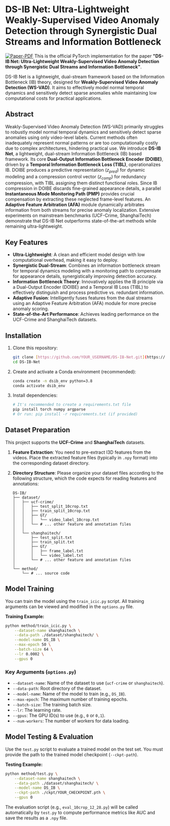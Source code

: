 # DS-IB Net: Ultra-Lightweight Weakly-Supervised Video Anomaly Detection through Synergistic Dual Streams and Information Bottleneck

[![Paper-PDF](https://img.shields.io/badge/Paper-PDF-red)](https://arxiv.org/abs/YOUR_PAPER_LINK) This is the official PyTorch implementation for the paper **"DS-IB Net: Ultra-Lightweight Weakly-Supervised Video Anomaly Detection through Synergistic Dual Streams and Information Bottleneck"**.

DS-IB Net is a lightweight, dual-stream framework based on the Information Bottleneck (IB) theory, designed for **Weakly-Supervised Video Anomaly Detection (WS-VAD)**. It aims to effectively model normal temporal dynamics and sensitively detect sparse anomalies while maintaining low computational costs for practical applications.

## Abstract

Weakly-Supervised Video Anomaly Detection (WS-VAD) primarily struggles to robustly model normal temporal dynamics and sensitively detect sparse anomalies using only video-level labels. Current methods often inadequately represent normal patterns or are too computationally costly due to complex architectures, hindering practical use. We introduce **DS-IB Net**, a lightweight, dual-stream Information Bottleneck (IB) based framework. Its core **Dual-Output Information Bottleneck Encoder (DOIBE)**, driven by a **Temporal Information Bottleneck Loss (TIBL)**, operationalizes IB. DOIBE produces a predictive representation ($z_{pred}$) for dynamic modeling and a compression control vector ($z_{comp}$) for redundancy compression, with TIBL assigning them distinct functional roles. Since IB compression in DOIBE discards fine-grained appearance details, a parallel **Instantaneous Mode Monitoring Path (PMP)** provides crucial compensation by extracting these neglected frame-level features. An **Adaptive Feature Arbitration (AFA)** module dynamically arbitrates information from both streams for precise anomaly localization. Extensive experiments on mainstream benchmarks (UCF-Crime, ShanghaiTech) demonstrate that DS-IB Net outperforms state-of-the-art methods while remaining ultra-lightweight.

## Key Features

- **Ultra-Lightweight**: A clean and efficient model design with low computational overhead, making it easy to deploy.
- **Synergistic Dual-Stream**: Combines an information bottleneck stream for temporal dynamics modeling with a monitoring path to compensate for appearance details, synergistically improving detection accuracy.
- **Information Bottleneck Theory**: Innovatively applies the IB principle via a Dual-Output Encoder (DOIBE) and a Temporal IB Loss (TIBL) to effectively distinguish and process predictive vs. redundant information.
- **Adaptive Fusion**: Intelligently fuses features from the dual streams using an Adaptive Feature Arbitration (AFA) module for more precise anomaly scoring.
- **State-of-the-Art Performance**: Achieves leading performance on the UCF-Crime and ShanghaiTech datasets.

## Installation

1.  Clone this repository:
    ```bash
    git clone [https://github.com/YOUR_USERNAME/DS-IB-Net.git](https://github.com/YOUR_USERNAME/DS-IB-Net.git)
    cd DS-IB-Net
    ```

2.  Create and activate a Conda environment (recommended):
    ```bash
    conda create -n dsib_env python=3.8
    conda activate dsib_env
    ```

3.  Install dependencies:
    ```bash
    # It's recommended to create a requirements.txt file
    pip install torch numpy argparse
    # Or run: pip install -r requirements.txt (if provided)
    ```

## Dataset Preparation

This project supports the **UCF-Crime** and **ShanghaiTech** datasets.

1.  **Feature Extraction**:
    You need to pre-extract I3D features from the videos. Place the extracted feature files (typically in `.npy` format) into the corresponding dataset directory.

2.  **Directory Structure**:
    Please organize your dataset files according to the following structure, which the code expects for reading features and annotations:

    ```
    DS-IB/
    ├── dataset/
    │   ├── ucf-crime/
    │   │   ├── test_split_10crop.txt
    │   │   ├── train_split_10crop.txt
    │   │   ├── GT/
    │   │   │   └── video_label_10crop.txt
    │   │   └── # ... other feature and annotation files
    │   │
    │   └── shanghaitech/
    │       ├── test_split.txt
    │       ├── train_split.txt
    │       ├── GT/
    │       │   ├── frame_label.txt
    │       │   └── video_label.txt
    │       └── # ... other feature and annotation files
    │
    └── method/
        └── # ... source code
    ```

## Model Training

You can train the model using the `train_icic.py` script. All training arguments can be viewed and modified in the `options.py` file.

**Training Example:**

```bash
python method/train_icic.py \
    --dataset-name shanghaitech \
    --data-path ./dataset/shanghaitech/ \
    --model-name DS_IB \
    --max-epoch 50 \
    --batch-size 64 \
    --lr 0.0002 \
    --gpus 0
```

### Key Arguments (`options.py`)

-   `--dataset-name`: Name of the dataset to use (`ucf-crime` or `shanghaitech`).
-   `--data-path`: Root directory of the dataset.
-   `--model-name`: Name of the model to train (e.g., `DS_IB`).
-   `--max-epoch`: The maximum number of training epochs.
-   `--batch-size`: The training batch size.
-   `--lr`: The learning rate.
-   `--gpus`: The GPU ID(s) to use (e.g., `0` or `0,1`).
-   `--num-workers`: The number of workers for data loading.

## Model Testing & Evaluation

Use the `test.py` script to evaluate a trained model on the test set. You must provide the path to the trained model checkpoint (`--ckpt-path`).

**Testing Example:**

```bash
python method/test.py \
    --dataset-name shanghaitech \
    --data-path ./dataset/shanghaitech/ \
    --model-name DS_IB \
    --ckpt-path ./ckpt/YOUR_CHECKPOINT.pth \
    --gpus 0
```

The evaluation script (e.g., `eval_10crop_12_28.py`) will be called automatically by `test.py` to compute performance metrics like AUC and save the results as a `.npy` file.
